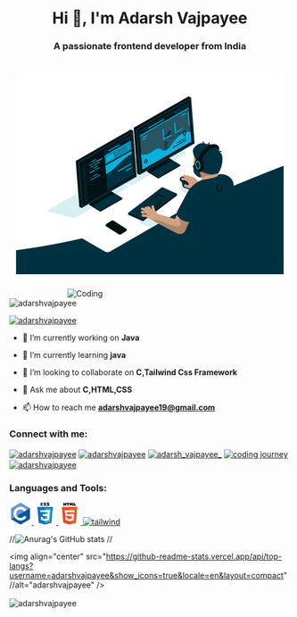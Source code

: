 <h1 align="center">Hi 👋, I'm Adarsh Vajpayee</h1>
<h3 align="center">A passionate frontend developer from India</h3>
<h1 align="center">
 <img src="https://raw.githubusercontent.com/adarsh-gupta101/adarsh-gupta101/main/assets/giphy.gif" />
</h1>
<img align="right" alt="Coding" width="400" src="https://cdn.dribbble.com/users/1162077/screenshots/3848914/programmer.gif">

<p align="left"> <img src="https://komarev.com/ghpvc/?username=adarshvajpayee&label=Profile%20views&color=0e75b6&style=flat" alt="adarshvajpayee" /> </p>

<p align="left"> <a href="https://twitter.com/AdarshVajpayee2" target="blank"><img src="https://img.shields.io/twitter/follow/adarshvajpayee?logo=twitter&style=for-the-badge" alt="adarshvajpayee" /></a> </p>

- 🔭 I’m currently working on **Java**

- 🌱 I’m currently learning **java**

- 👯 I’m looking to collaborate on **C,Tailwind Css Framework**

- 💬 Ask me about **C,HTML,CSS**

- 📫 How to reach me **adarshvajpayee19@gmail.com**

<h3 align="left">Connect with me:</h3>
<p align="left">
<a href="https://www.facebook.com/adarsh.vajpayee.58/" target="blank"><img align="center" src="https://raw.githubusercontent.com/rahuldkjain/github-profile-readme-generator/master/src/images/icons/Social/facebook.svg" alt="adarshvajpayee" height="30" width="40" /></a>
<a href="https://www.linkedin.com/in/adarsh-vajpayee-27b900229/" target="blank"><img align="center" src="https://raw.githubusercontent.com/rahuldkjain/github-profile-readme-generator/master/src/images/icons/Social/linked-in-alt.svg" alt="adarshvajpayee" height="30" width="40" /></a>
<a href="https://www.instagram.com/adarsh_vajpayee_/" target="blank"><img align="center" src="https://raw.githubusercontent.com/rahuldkjain/github-profile-readme-generator/master/src/images/icons/Social/instagram.svg" alt="adarsh_vajpayee_" height="30" width="40" /></a>
<a href="https://www.youtube.com/channel/UCF6tjKF2rL--cEYhQYbGx9A" target="blank"><img align="center" src="https://raw.githubusercontent.com/rahuldkjain/github-profile-readme-generator/master/src/images/icons/Social/youtube.svg" alt="coding journey" height="30" width="40" /></a>
<a href="https://www.hackerrank.com/adarshvajpayee19" target="blank"><img align="center" src="https://raw.githubusercontent.com/rahuldkjain/github-profile-readme-generator/master/src/images/icons/Social/hackerrank.svg" alt="adarshvajpayee" height="30" width="40" /></a>
</p>

<h3 align="left">Languages and Tools:</h3>
<p align="left"> <a href="https://www.cprogramming.com/" target="_blank" rel="noreferrer"> <img src="https://raw.githubusercontent.com/devicons/devicon/master/icons/c/c-original.svg" alt="c" width="40" height="40"/> </a> <a href="https://www.w3schools.com/css/" target="_blank" rel="noreferrer"> <img src="https://raw.githubusercontent.com/devicons/devicon/master/icons/css3/css3-original-wordmark.svg" alt="css3" width="40" height="40"/> </a> <a href="https://www.w3.org/html/" target="_blank" rel="noreferrer"> <img src="https://raw.githubusercontent.com/devicons/devicon/master/icons/html5/html5-original-wordmark.svg" alt="html5" width="40" height="40"/> </a> <a href="https://tailwindcss.com/" target="_blank" rel="noreferrer"> <img src="https://www.vectorlogo.zone/logos/tailwindcss/tailwindcss-icon.svg" alt="tailwind" width="40" height="40"/> </a> </p>

//![Anurag's GitHub stats](https://github-readme-stats.vercel.app/api?username=AdarshVajpayee&hide=contribs,prs)
//<p><img align="center" src="https://github-readme-stats.vercel.app/api/top-langs?username=adarshvajpayee&show_icons=true&locale=en&layout=compact" //alt="adarshvajpayee" /></p>

<p><img align="center" src="https://github-readme-streak-stats.herokuapp.com/?user=adarshvajpayee&" alt="adarshvajpayee" /></p>
